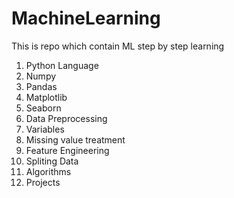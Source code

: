 # MachineLearning
This is repo which contain ML step by step learning
1. Python Language
2. Numpy
3. Pandas
4. Matplotlib
5. Seaborn
6. Data Preprocessing
7. Variables
8. Missing value treatment
9. Feature Engineering
10. Spliting Data
11. Algorithms
12. Projects
